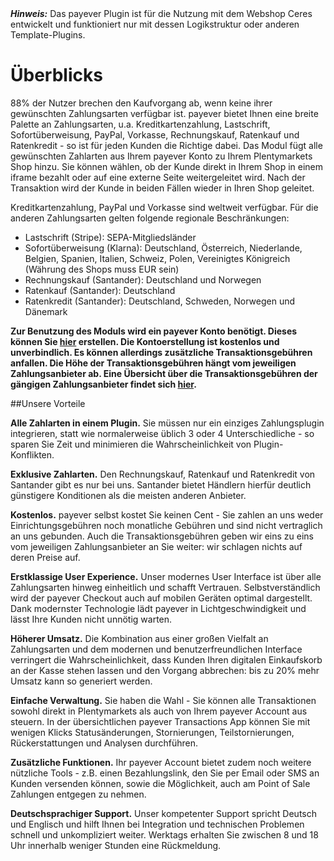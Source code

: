 <div class="alert alert-warning" role="alert">
    <strong><i>Hinweis:</i></strong> Das payever Plugin ist für die Nutzung mit dem Webshop Ceres entwickelt und funktioniert nur mit dessen Logikstruktur oder anderen Template-Plugins.
</div>

# Überblicks
 
88% der Nutzer brechen den Kaufvorgang ab, wenn keine ihrer gewünschten Zahlungsarten verfügbar ist. payever bietet Ihnen eine breite Palette an Zahlungsarten, u.a. Kreditkartenzahlung, Lastschrift, Sofortüberweisung, PayPal, Vorkasse, Rechnungskauf, Ratenkauf und Ratenkredit - so ist für jeden Kunden die Richtige dabei. Das Modul fügt alle gewünschten Zahlarten aus Ihrem payever Konto zu Ihrem Plentymarkets Shop hinzu. Sie können wählen, ob der Kunde direkt in Ihrem Shop in einem iframe bezahlt oder auf eine externe Seite weitergeleitet wird. Nach der Transaktion wird der Kunde in beiden Fällen wieder in Ihren Shop geleitet.

Kreditkartenzahlung, PayPal und Vorkasse sind weltweit verfügbar. Für die anderen Zahlungsarten gelten folgende regionale Beschränkungen: 
* Lastschrift (Stripe): SEPA-Mitgliedsländer
* Sofortüberweisung (Klarna): Deutschland, Österreich, Niederlande, Belgien, Spanien, Italien, Schweiz, Polen, Vereinigtes Königreich (Währung des Shops muss EUR sein) 
* Rechnungskauf (Santander): Deutschland und Norwegen
* Ratenkauf (Santander): Deutschland
* Ratenkredit (Santander): Deutschland, Schweden, Norwegen und Dänemark

**Zur Benutzung des Moduls wird ein payever Konto benötigt. Dieses können Sie <a href="https://commerceos.payever.org/entry/registration/business.com">hier</a> erstellen. Die Kontoerstellung ist kostenlos und unverbindlich. Es können allerdings zusätzliche Transaktionsgebühren anfallen. Die Höhe der Transaktionsgebühren hängt vom jeweiligen Zahlungsanbieter ab. Eine Übersicht über die Transaktionsgebühren der gängigen Zahlungsanbieter findet sich <a href="https://getpayever.com/checkout/pricing">hier</a>.**

##Unsere Vorteile 

**Alle Zahlarten in einem Plugin.** Sie müssen nur ein einziges Zahlungsplugin integrieren, statt wie normalerweise üblich 3 oder 4 Unterschiedliche - so sparen Sie Zeit und minimieren die Wahrscheinlichkeit von Plugin-Konflikten.

**Exklusive Zahlarten.** Den Rechnungskauf, Ratenkauf und Ratenkredit von Santander gibt es nur bei uns. Santander bietet Händlern hierfür deutlich günstigere Konditionen als die meisten anderen Anbieter. 

**Kostenlos.** payever selbst kostet Sie keinen Cent - Sie zahlen an uns weder Einrichtungsgebühren noch monatliche Gebühren und sind nicht vertraglich an uns gebunden. Auch die Transaktionsgebühren geben wir eins zu eins vom jeweiligen Zahlungsanbieter an Sie weiter: wir schlagen nichts auf deren Preise auf. 

**Erstklassige User Experience.** Unser modernes User Interface ist über alle Zahlungsarten hinweg einheitlich und schafft Vertrauen. Selbstverständlich wird der payever Checkout auch auf mobilen Geräten optimal dargestellt. Dank modernster Technologie lädt payever in Lichtgeschwindigkeit und lässt Ihre Kunden nicht unnötig warten. 

**Höherer Umsatz.** Die Kombination aus einer großen Vielfalt an Zahlungsarten und dem modernen und benutzerfreundlichen Interface verringert die Wahrscheinlichkeit, dass Kunden Ihren digitalen Einkaufskorb an der Kasse stehen lassen und den Vorgang abbrechen: bis zu 20% mehr Umsatz kann so generiert werden.

**Einfache Verwaltung.** Sie haben die Wahl - Sie können alle Transaktionen sowohl direkt in Plentymarkets als auch von Ihrem payever Account aus steuern. In der übersichtlichen payever Transactions App können Sie mit wenigen Klicks Statusänderungen, Stornierungen, Teilstornierungen, Rückerstattungen und Analysen durchführen. 

**Zusätzliche Funktionen.** Ihr payever Account bietet zudem noch weitere nützliche Tools - z.B. einen Bezahlungslink, den Sie per Email oder SMS an Kunden versenden können, sowie die Möglichkeit, auch am Point of Sale Zahlungen entgegen zu nehmen.

**Deutschsprachiger Support.** Unser kompetenter Support spricht Deutsch und Englisch und hilft Ihnen bei Integration und technischen Problemen schnell und unkompliziert weiter. Werktags erhalten Sie zwischen 8 und 18 Uhr innerhalb weniger Stunden eine Rückmeldung. 
